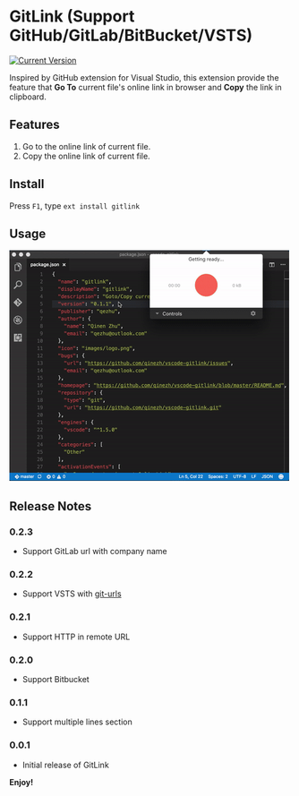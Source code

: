 # GitLink (Support GitHub/GitLab/BitBucket/VSTS)

[![Current Version](https://vsmarketplacebadge.apphb.com/version/qezhu.gitlink.svg)](https://marketplace.visualstudio.com/items?itemName=qezhu.gitlink)

Inspired by GitHub extension for Visual Studio, this extension provide the feature that **Go To** current file's online link in browser and **Copy** the link in clipboard.

## Features

1. Go to the online link of current file.
2. Copy the online link of current file.

## Install
Press `F1`, type `ext install gitlink`

## Usage

![How to use it](images/how_to_use_it.gif)

## Release Notes

### 0.2.3

* Support GitLab url with company name

### 0.2.2

* Support VSTS with [git-urls](https://github.com/qinezh/git-urls/)

### 0.2.1

* Support HTTP in remote URL

### 0.2.0

* Support Bitbucket

### 0.1.1

* Support multiple lines section

### 0.0.1

* Initial release of GitLink

**Enjoy!**
